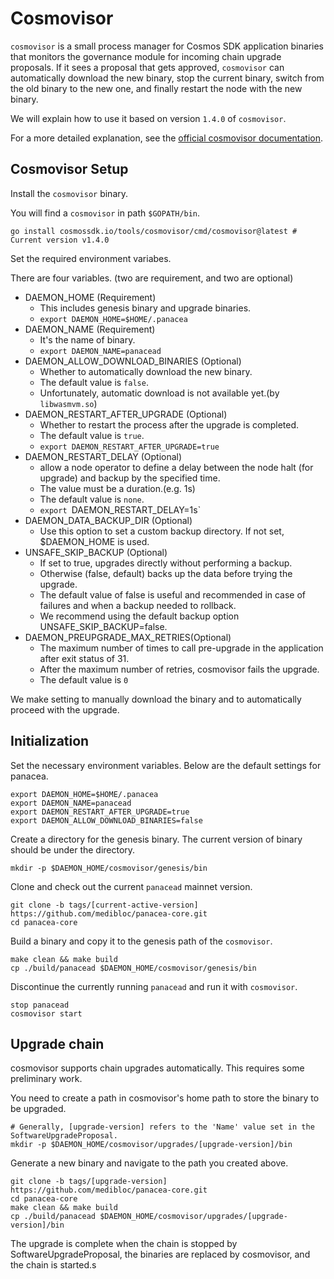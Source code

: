 # Cosmovisor

`cosmovisor` is a small process manager for Cosmos SDK application binaries that monitors the governance module for incoming chain upgrade proposals. If it sees a proposal that gets approved, `cosmovisor` can automatically download the new binary, stop the current binary, switch from the old binary to the new one, and finally restart the node with the new binary.

We will explain how to use it based on version `1.4.0` of `cosmovisor`.

For a more detailed explanation, see the [official cosmovisor documentation](https://docs.cosmos.network/main/tooling/cosmovisor).

## Cosmovisor Setup

Install the `cosmovisor` binary.

You will find a `cosmovisor` in path `$GOPATH/bin`.

```shell
go install cosmossdk.io/tools/cosmovisor/cmd/cosmovisor@latest # Current version v1.4.0
```


Set the required environment variabes.

There are four variables. (two are requirement, and two are optional)

* DAEMON_HOME (Requirement)
  * This includes genesis binary and upgrade binaries.
  * `export DAEMON_HOME=$HOME/.panacea`
* DAEMON_NAME (Requirement)
  * It's the name of binary.
  * `export DAEMON_NAME=panacead`
* DAEMON_ALLOW_DOWNLOAD_BINARIES (Optional)
  * Whether to automatically download the new binary.
  * The default value is `false`.
  * Unfortunately, automatic download is not available yet.(by `libwasmvm.so`)
* DAEMON_RESTART_AFTER_UPGRADE (Optional)
  * Whether to restart the process after the upgrade is completed.
  * The default value is `true`.
  * `export DAEMON_RESTART_AFTER_UPGRADE=true`
* DAEMON_RESTART_DELAY (Optional)
  * allow a node operator to define a delay between the node halt (for upgrade) and backup by the specified time. 
  * The value must be a duration.(e.g. 1s)
  * The default value is `none`.
  * `export `DAEMON_RESTART_DELAY=1s`
* DAEMON_DATA_BACKUP_DIR (Optional)
  * Use this option to set a custom backup directory. If not set, $DAEMON_HOME is used.
* UNSAFE_SKIP_BACKUP (Optional)
  * If set to true, upgrades directly without performing a backup. 
  * Otherwise (false, default) backs up the data before trying the upgrade. 
  * The default value of false is useful and recommended in case of failures and when a backup needed to rollback.
  * We recommend using the default backup option UNSAFE_SKIP_BACKUP=false.
* DAEMON_PREUPGRADE_MAX_RETRIES(Optional)
  * The maximum number of times to call pre-upgrade in the application after exit status of 31. 
  * After the maximum number of retries, cosmovisor fails the upgrade.
  * The default value is `0`

We make setting to manually download the binary and to automatically proceed with the upgrade.

## Initialization

Set the necessary environment variables. Below are the default settings for panacea.


```shell
export DAEMON_HOME=$HOME/.panacea
export DAEMON_NAME=panacead
export DAEMON_RESTART_AFTER_UPGRADE=true
export DAEMON_ALLOW_DOWNLOAD_BINARIES=false
```

Create a directory for the genesis binary. The current version of binary should be under the directory.

```shell
mkdir -p $DAEMON_HOME/cosmovisor/genesis/bin
```

Clone and check out the current `panacead` mainnet version.

```shell
git clone -b tags/[current-active-version] https://github.com/medibloc/panacea-core.git
cd panacea-core
```

Build a binary and copy it to the genesis path of the `cosmovisor`.

```shell
make clean && make build
cp ./build/panacead $DAEMON_HOME/cosmovisor/genesis/bin
```

Discontinue the currently running `panacead` and run it with `cosmovisor`.

```shell
stop panacead
cosmovisor start
```

## Upgrade chain

cosmovisor supports chain upgrades automatically. This requires some preliminary work.

You need to create a path in cosmovisor's home path to store the binary to be upgraded.

```shell
# Generally, [upgrade-version] refers to the 'Name' value set in the SoftwareUpgradeProposal.
mkdir -p $DAEMON_HOME/cosmovisor/upgrades/[upgrade-version]/bin
```

Generate a new binary and navigate to the path you created above.
```
git clone -b tags/[upgrade-version] https://github.com/medibloc/panacea-core.git
cd panacea-core
make clean && make build
cp ./build/panacead $DAEMON_HOME/cosmovisor/upgrades/[upgrade-version]/bin
```

The upgrade is complete when the chain is stopped by SoftwareUpgradeProposal, the binaries are replaced by cosmovisor, and the chain is started.s